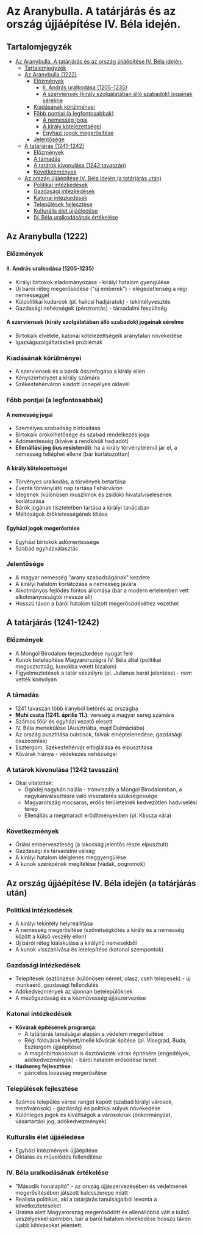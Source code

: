 # Az Aranybulla. A tatárjárás és az ország újjáépítése IV. Béla idején.

## Tartalomjegyzék
- [Az Aranybulla. A tatárjárás és az ország újjáépítése IV. Béla idején.](#az-aranybulla-a-tatárjárás-és-az-ország-újjáépítése-iv-béla-idején)
  - [Tartalomjegyzék](#tartalomjegyzék)
  - [Az Aranybulla (1222)](#az-aranybulla-1222)
    - [Előzmények](#előzmények)
      - [II. András uralkodása (1205-1235)](#ii-andrás-uralkodása-1205-1235)
      - [A szerviensek (király szolgálatában álló szabadok) jogainak sérelme](#a-szerviensek-király-szolgálatában-álló-szabadok-jogainak-sérelme)
    - [Kiadásának körülményei](#kiadásának-körülményei)
    - [Főbb pontjai (a legfontosabbak)](#főbb-pontjai-a-legfontosabbak)
      - [A nemesség jogai](#a-nemesség-jogai)
      - [A király kötelezettségei](#a-király-kötelezettségei)
      - [Egyházi jogok megerősítése](#egyházi-jogok-megerősítése)
    - [Jelentősége](#jelentősége)
  - [A tatárjárás (1241-1242)](#a-tatárjárás-1241-1242)
    - [Előzmények](#előzmények-1)
    - [A támadás](#a-támadás)
    - [A tatárok kivonulása (1242 tavaszán)](#a-tatárok-kivonulása-1242-tavaszán)
    - [Következmények](#következmények)
  - [Az ország újjáépítése IV. Béla idején (a tatárjárás után)](#az-ország-újjáépítése-iv-béla-idején-a-tatárjárás-után)
    - [Politikai intézkedések](#politikai-intézkedések)
    - [Gazdasági intézkedések](#gazdasági-intézkedések)
    - [Katonai intézkedések](#katonai-intézkedések)
    - [Települések fejlesztése](#települések-fejlesztése)
    - [Kulturális élet újjáéledése](#kulturális-élet-újjáéledése)
    - [IV. Béla uralkodásának értékelése](#iv-béla-uralkodásának-értékelése)

## Az Aranybulla (1222)

### Előzmények

#### II. András uralkodása (1205-1235)

- Királyi birtokok eladományozása - királyi hatalom gyengülése
- Új bárói réteg megerősödése ("új emberek") - elégedetlenség a régi nemességgel
- Külpolitikai kudarcok (pl. halicsi hadjáratok) - tekintélyvesztés
- Gazdasági nehézségek (pénzrontás) - társadalmi feszültség

#### A szerviensek (király szolgálatában álló szabadok) jogainak sérelme

- Birtokaik elvétele, katonai kötelezettségeik aránytalan növekedése
- Igazságszolgáltatásbeli problémák

### Kiadásának körülményei

- A szerviensek és a bárók összefogása a király ellen
- Kényszerhelyzet a király számára
- Székesfehérváron kiadott ünnepélyes oklevél

### Főbb pontjai (a legfontosabbak)

#### A nemesség jogai

- Személyes szabadság biztosítása
- Birtokaik örökölhetősége és szabad rendelkezés joga
- Adómentesség (kivéve a rendkívüli hadiadót)
- **Ellenállási jog (ius resistendi)**: ha a király törvénytelenül jár el, a nemesség felléphet ellene (bár korlátozottan)

#### A király kötelezettségei

- Törvényes uralkodás, a törvények betartása
- Évente törvénylátó nap tartása Fehérváron
- Idegenek (különösen muszlimok és zsidók) hivatalviselésének korlátozása
- Bárók jogának tiszteletben tartása a királyi tanácsban
- Méltóságok örökletességének tiltása

#### Egyházi jogok megerősítése

- Egyházi birtokok adómentessége
- Szabad egyházválasztás

### Jelentősége

- A magyar nemesség "arany szabadságának" kezdete
- A királyi hatalom korlátozása a nemesség javára
- Alkotmányos fejlődés fontos állomása (bár a modern értelemben vett alkotmányosságtól messze áll)
- Hosszú távon a bárói hatalom túlzott megerősödéséhez vezethet

## A tatárjárás (1241-1242)


### Előzmények

- A Mongol Birodalom terjeszkedése nyugat felé
- Kunok betelepítése Magyarországra IV. Béla által (politikai megosztottság, kunokba vetett bizalom)
- Figyelmeztetések a tatár veszélyre (pl. Julianus barát jelentése) - nem vették komolyan

### A támadás

- 1241 tavaszán több irányból betörés az országba
- **Muhi csata (1241. április 11.)**: vereség a magyar sereg számára
- Számos főúr és egyházi vezető elesett
- IV. Béla menekülése (Ausztriába, majd Dalmáciába)
- Az ország pusztítása (városok, falvak elnéptelenedése, gazdasági összeomlás)
- Esztergom, Székesfehérvár elfoglalása és elpusztítása
- Kővárak hiánya - védekezés nehézségei

### A tatárok kivonulása (1242 tavaszán)

- Okai vitatottak:
  - Ögödej nagykán halála - trónviszály a Mongol Birodalomban, a nagykánválasztásra való visszatérés szükségessége
  - Magyarország mocsaras, erdős területeinek kedvezőtlen hadviselési terep
  - Ellenállás a megmaradt erődítményekben (pl. Klissza vára)

### Következmények

- Óriási emberveszteség (a lakosság jelentős része elpusztult)
- Gazdasági és társadalmi válság
- A királyi hatalom ideiglenes meggyengülése
- A kunok szerepének megítélése (vádak, pogromok)

## Az ország újjáépítése IV. Béla idején (a tatárjárás után)


### Politikai intézkedések

- A királyi tekintély helyreállítása
- A nemesség megerősítése (szövetségkötés a király és a nemesség között a külső veszély ellen)
- Új bárói réteg kialakulása a királyhű nemesekből
- A kunok visszahívása és letelepítése (katonai szempontok)

### Gazdasági intézkedések

- Telepítések ösztönzése (különösen német, olasz, cseh telepesek) - új munkaerő, gazdasági fellendülés
- Adókedvezmények az újonnan betelepülőknek
- A mezőgazdaság és a kézművesség újjászervezése

### Katonai intézkedések

- **Kővárak építésének programja**:
  - A tatárjárás tanulságai alapján a védelem megerősítése
  - Régi földvárak helyett/mellé kővárak építése (pl. Visegrád, Buda, Esztergom újjáépítése)
  - A magánbirtokosokat is ösztönözték várak építésére (engedélyek, adókedvezmények) - bárói hatalom erősödése ismét
- **Hadsereg fejlesztése**: 
  - páncélos lovasság megerősítése

### Települések fejlesztése

- Számos település városi rangot kapott (szabad királyi városok, mezővárosok) - gazdasági és politikai súlyuk növekedése
- Különleges jogok és kiváltságok a városoknak (önkormányzat, vásártartási jog, adókedvezmények)

### Kulturális élet újjáéledése

- Egyházi intézmények újjáépítése
- Oktatás és művelődés fellendítése

### IV. Béla uralkodásának értékelése

- "Második honalapító" - az ország újjászervezésében és védelmének megerősítésében játszott kulcsszerepe miatt
- Realista politikus, aki a tatárjárás tanulságaiból levonta a következtetéseket
- Uralma alatt Magyarország megerősödött és ellenállóbbá vált a külső veszélyekkel szemben, bár a bárói hatalom növekedése hosszú távon újabb kihívásokat jelentett.